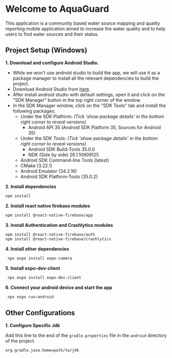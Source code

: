 # Welcome to AquaGuard

This application is a community based water source mapping and quality reporting mobile application aimed to increase
the water quality and to help users to find water sources and their status.

## Project Setup (Windows)

**1. Download and configure Android Studio.**

- While we won't use android studio to build the app, we will use it as a package manager to install all the relevant
  dependencies to build the project.
- Download Android Studio from [here](https://developer.android.com/studio).
- After install android studio with default settings, open it and click on the "SDK Manager" button in the top right
  corner of the window.
- In the SDK Manager window, click on the "SDK Tools" tab and install the following packages:
    - Under the SDK Platform: *(Tick 'show package details' in the bottom right corner to reveal versions)*
        - Android API 35 (Android SDK Platform 35, Sources for Android 35)
    - Under the SDK Tools: *(Tick 'show package details' in the bottom right corner to reveal versions)*
        - Android SDK Build-Tools 35.0.0
        - NDK (Side by side) 26.1.10909125
    - Android SDK Command-line Tools (latest)
    - CMake (3.22.1)
    - Android Emulator (34.2.16)
    - Android SDK Platform-Tools (35.0.2)

**2. Install dependencies**

   ```bash
   npm install
   ```

**2. Install react native firebase modules**

  ```bash
  npm install @react-native-firebase/app
  ```

**3. Install Authentication and Crashlytics modules**

  ```bash
  npm install @react-native-firebase/auth
  npm install @react-native-firebase/crashlytics
  ```

**4. Install other dependencies**

   ```bash
    npx expo install expo-camera
   ```

**5. Install expo-dev-client**

   ```bash
    npx expo install expo-dev-client
   ```

**6. Connect your android device and start the app**

   ```bash
    npx expo run:android
   ```

## Other Configurations

**1. Configure Specific Jdk**

Add this line to the end of the `gradle.properties` file in the `android` directory of the project.
```text
org.gradle.java.home=path/to/jdk
```

